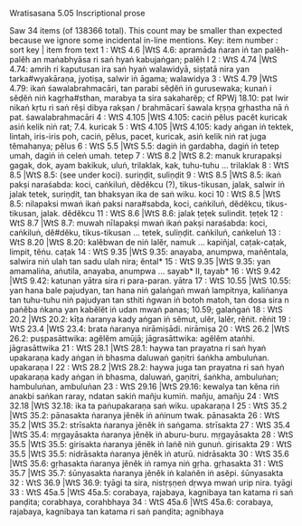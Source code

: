 Wratisasana		5.05	Inscriptional prose

Saw 34 items (of 138366 total). This count may be smaller than expected because we ignore some incidental in-line mentions.
Key: item number : sort key | item from text
1 : WtS 4.6 |WtS 4.6: apramāda ṅaran iṅ tan palĕh-palĕh an maṅabhyāsa ri saṅ hyaṅ kabujaṅgan;  palĕh I
2 : WtS 4.74 |WtS 4.74: amrih ri kaputusan ira saṅ hyaṅ walawidyā, siṣṭatā nira yan tarka#wyakāraṇa, jyotiṣa, salwir iṅ āgama;  walawidya
3 : WtS 4.79 |WtS 4.79: ikaṅ śawalabrahmacāri, tan parabi sĕḍĕṅ iṅ gurusewaka; kunaṅ i sĕḍĕṅ niṅ kagṛha#sthan, marabya ta sira sakaharĕp; cf RPWj 18.10: pat lwir nikaṅ kṛtu ri saṅ rĕṣi dibya rakṣan / brahmācarī śawala kṛṣṇa gṛhastha nā ṅ pat.  śawalabrahmacāri
4 : WtS 4.105 |WtS 4.105: caciṅ pĕlus pacĕt kuricak asiṅ kelik niṅ rat; 7.4.  kuricak
5 : WtS 4.105 |WtS 4.105: kady aṅgan iṅ tektek, lintah, iris-iris poh, caciṅ, pĕlus, pacet, kuricak, asiṅ kelik niṅ rat juga tĕmahanya;  pĕlus
6 : WtS 5.5 |WtS 5.5: dagiṅ iṅ gardabha, dagiṅ iṅ tetep umah, dagiṅ iṅ celeṅ umah.  tetep
7 : WtS 8.2 |WtS 8.2: manuk krurapakṣi gagak, dok, ayam bakikuk, uluṅ, trilaklak, kak, tuhu-tuhu ...  trilaklak
8 : WtS 8.5 |WtS 8.5: (see under koci).  suriṇḍit, suliṇḍit
9 : WtS 8.5 |WtS 8.5: ikaṅ pakṣi naraśabda: koci, caṅkiluṅ, dĕdĕkcu (?), tikus-tikusan, jalak, salwir iṅ jalak tetek, suriṇḍit, tan bhaksyan ika de saṅ wiku.  koci
10 : WtS 8.5 |WtS 8.5: nilapaksi mwaṅ ikaṅ paksi nara#sabda, koci, caṅkiluṅ, dĕdĕkcu, tikus-tikusan, jalak.  dĕdĕkcu
11 : WtS 8.6 |WtS 8.6: jalak ṭeṭek sulindit.  ṭeṭek
12 : WtS 8.7 |WtS 8.7: muwah nīlapakṣi mwaṅ ikaṅ pakṣi naraśabda: koci, caṅkiluṅ, dĕ#dĕku, tikus-tikusan ... tetek, suliṇḍit.  caṅkiluṅ, caṅkeluṅ
13 : WtS 8.20 |WtS 8.20: kalĕbwan de niṅ lalĕr, namuk ... kapiñjal, caṭak-caṭak, limpit, tĕṅu.  caṭak
14 : WtS 9.35 |WtS 9.35: anayaba, anumpwa, maṅĕntala, salwira niṅ ulah tan sadu ulah nira;  ĕntal*
15 : WtS 9.35 |WtS 9.35: yan amamaliṅa, aṅutila, anayaba, anumpwa ...  sayab* II, tayab*
16 : WtS 9.42 |WtS 9.42: katunan yātra sira ri para-paran.  yātra
17 : WtS 10.55 |WtS 10.55: yan hana bale pajudyan, tan hana niṅ galaṅgaṅ mwaṅ lampitnya, kaliṅanya tan tuhu-tuhu niṅ pajudyan tan sthiti ṅgwan iṅ botoh matoh, tan dosa sira n paṅĕba ṅkana yan kabĕlĕt iṅ udan mwaṅ panas; 10.59;  galaṅgaṅ
18 : WtS 20.2 |WtS 20.2: kīṭa ṅaranya kady aṅgan iṅ sĕmut, ulĕr, lalĕr, rĕṅit.  rĕṅit
19 : WtS 23.4 |WtS 23.4: brata ṅaranya nirāmiṣādi.  nirāmiṣa
20 : WtS 26.2 |WtS 26.2: puṣpasāttwika: agĕlĕm amūjā; jāgrasāttwika: agĕlĕm ataṅhi.  jāgrasāttwika
21 : WtS 28.1 |WtS 28.1: haywa tan prayatna ri saṅ hyaṅ upakaraṇa kady aṅgan iṅ bhasma daluwaṅ gaṇitri śaṅkha ambuluṅan.  upakaraṇa I
22 : WtS 28.2 |WtS 28.2: haywa juga tan prayatna ri saṅ hyaṅ upakaraṇa kady aṅgan iṅ bhasma, daluwaṅ, gaṇitri, śaṅkha, ambuluṅan;  hambuluṅan, ambuluṅan
23 : WtS 29.16 |WtS 29.16: kewalya tan kĕna riṅ anakbi saṅkan raray, ndatan sakiṅ mañju kumiṅ.  mañju, amañju
24 : WtS 32.18 |WtS 32.18: ika ta paṅupakaraṇa saṅ wiku.  upakaraṇa I
25 : WtS 35.2 |WtS 35.2: pānasakta ṅaranya jĕnĕk iṅ aṅinum twak.  pānasakta
26 : WtS 35.2 |WtS 35.2: strīsakta ṅaranya jĕnĕk iṅ saṅgama.  strīsakta
27 : WtS 35.4 |WtS 35.4: mṛgayāsakta ṅaranya jĕnĕk iṅ aburu-buru.  mṛgayāsakta
28 : WtS 35.5 |WtS 35.5: girisakta ṅaranya jĕnĕk iṅ laṅĕ niṅ gunuṅ.  girisakta
29 : WtS 35.5 |WtS 35.5: nidrāsakta ṅaranya jĕnĕk iṅ aturū.  nidrāsakta
30 : WtS 35.6 |WtS 35.6: gṛhasakta ṅaranya jĕnĕk iṅ ramya niṅ gṛha.  gṛhasakta
31 : WtS 35.7 |WtS 35.7: śūnyasakta ṅaranya jĕnĕk iṅ kalaṅĕn iṅ asĕpi.  śūnyasakta
32 : WtS 36.9 |WtS 36.9: tyāgi ta sira, nistṛṣṇeṅ dṛwya mwaṅ urip nira.  tyāgi
33 : WtS 45a.5 |WtS 45a.5: corabaya, rajabaya, kagnibaya tan katama ri saṅ panḍita;  corabhaya, corahbhaya
34 : WtS 45a.6 |WtS 45a.6: corabaya, rajabaya, kagnibaya tan katama ri saṅ panḍita;  agnibhaya
